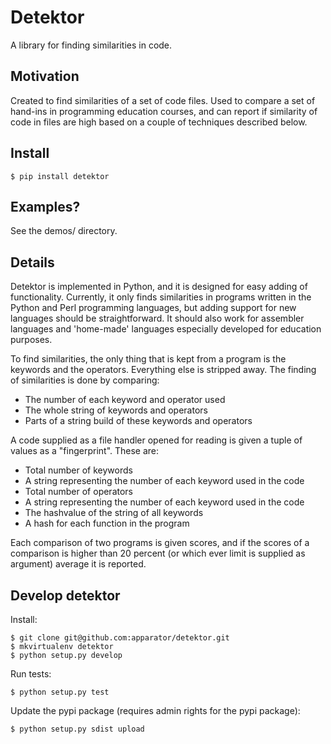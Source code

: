 # Detektor

A library for finding similarities in code.


## Motivation

Created to find similarities of a set of code files. Used to compare a set of
hand-ins in programming education courses, and can report if similarity of code
in files are high based on a couple of techniques described below.

## Install

    $ pip install detektor

## Examples?
See the demos/ directory.

## Details

Detektor is implemented in Python, and it is designed for easy adding of
functionality. Currently, it only finds similarities in programs written in the
Python and Perl programming languages, but adding support for new languages
should be straightforward. It should also work for assembler
languages and 'home-made' languages especially developed for education purposes.

To find similarities, the only thing that is kept from a program is the keywords
and the operators. Everything else is stripped away. The finding of similarities
is done by comparing:

* The number of each keyword and operator used 
* The whole string of keywords and operators
* Parts of a string build of these keywords and operators

A code supplied as a file handler opened for reading is given a tuple of values
as a "fingerprint". These are:

* Total number of keywords
* A string representing the number of each keyword used in the code
* Total number of operators
* A string representing the number of each keyword used in the code
* The hashvalue of the string of all keywords
* A hash for each function in the program

Each comparison of two programs is given scores, and if the scores of a
comparison is higher than 20 percent (or which ever limit is supplied as
argument) average it is reported.


## Develop detektor

Install:

    $ git clone git@github.com:apparator/detektor.git
    $ mkvirtualenv detektor
    $ python setup.py develop

Run tests:

    $ python setup.py test


Update the pypi package (requires admin rights for the pypi package):

    $ python setup.py sdist upload
